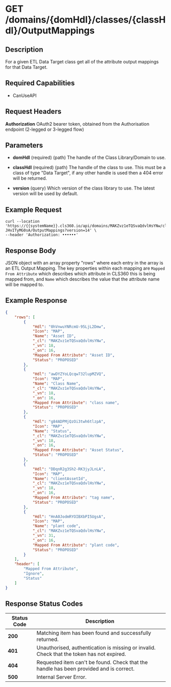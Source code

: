 # GET /domains/{domHdl}/classes/{classHdl}/OutputMappings

## Description
For a given ETL Data Target class get all of the attribute output mappings for that Data Target.

## Required Capabilities
* CanUseAPI

## Request Headers

**Authorization** OAuth2 bearer token, obtained from the Authorisation endpoint (2-legged or 3-legged flow)

## Parameters
* **domHdl** (required) (path) The handle of the Class Library/Domain to use.

* **classHdl** (required) (path) The handle of the class to use. This must be a class of type "Data Target", if any other handle is used then a 404 error will be returned.

* **version** (query) Which version of the class library to use. The latest version will be used by default.


## Example Request
```
curl --location 'https://{{systemName}}.cls360.io/api/domains/MAKZvz1eTQSvaQdvlHsYNw/classes/4p8gbt4NQd-JHvITyMG0sA/OutputMappings?version=14' \
--header 'Authorization: ••••••'
```

## Response Body
JSON object with an array property "rows" where each entry in the array is an ETL Output Mapping. The key properties within each mapping are `Mapped From Attribute` which describes which attribute in CLS360 this is being mapped from, and `Name` which describes the value that the attribute name will be mapped to.

## Example Response
``` JSON
{
    "rows": [
        {
            "Hdl": "0hVnwuYNRcmU-95LjL2Dmw",
            "Icon": "MAP",
            "Name": "Asset ID",
            "_cl": "MAKZvz1eTQSvaQdvlHsYNw",
            "_vn": 18,
            "_on": 16,
            "Mapped From Attribute": "Asset ID",
            "Status": "PROPOSED"
        },
        {
            "Hdl": "awDYZYoLQcqw732lupMZVQ",
            "Icon": "MAP",
            "Name": "Class Name",
            "_cl": "MAKZvz1eTQSvaQdvlHsYNw",
            "_vn": 18,
            "_on": 16,
            "Mapped From Attribute": "class name",
            "Status": "PROPOSED"
        },
        {
            "Hdl": "g84ADPMjQzOi3twh6tlzpA",
            "Icon": "MAP",
            "Name": "Status",
            "_cl": "MAKZvz1eTQSvaQdvlHsYNw",
            "_vn": 18,
            "_on": 16,
            "Mapped From Attribute": "Asset Status",
            "Status": "PROPOSED"
        },
        {
            "Hdl": "DDqnR2g3Sh2-RK3jyJLnLA",
            "Icon": "MAP",
            "Name": "clientAssetId",
            "_cl": "MAKZvz1eTQSvaQdvlHsYNw",
            "_vn": 18,
            "_on": 16,
            "Mapped From Attribute": "tag name",
            "Status": "PROPOSED"
        },
        {
            "Hdl": "HnA0JodmRYOIBXbPI5UgsA",
            "Icon": "MAP",
            "Name": "plant code",
            "_cl": "MAKZvz1eTQSvaQdvlHsYNw",
            "_vn": 31,
            "_on": 16,
            "Mapped From Attribute": "plant code",
            "Status": "PROPOSED"
        }
    ],
    "header": [
        "Mapped From Attribute",
        "Ignore",
        "Status"
    ]
}
```

## Response Status Codes
| Status Code | Description |
| -------- | ------- |
|**200** |Matching item has been found and successfully returned.|
|**401** |Unauthorised, authentication is missing or invalid. Check that the token has not expired.|
|**404** |Requested item can't be found. Check that the handle has been provided and is correct.|
|**500** |Internal Server Error.|


